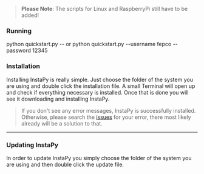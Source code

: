 > **Please Note**: The scripts for Linux and RaspberryPi still have to be added!

### Running
python quickstart.py
-- or
python quickstart.py --username fepco --password 12345

### Installation

Installing InstaPy is really simple. Just choose the folder of the system you are using and double click the installation file.
A small Terminal will open up and check if everything necessary is installed.
Once that is done you will see it downloading and installing InstaPy.

> If you don't see any error messages, InstaPy is successfully installed. Otherwise, please search the [issues](https://github.com/timgrossmann/InstaPy/issues) for your error, there most likely already will be a solution to that.


---

### Updating InstaPy

In order to update InstaPy you simply choose the folder of the system you are using and then double click the update file.
